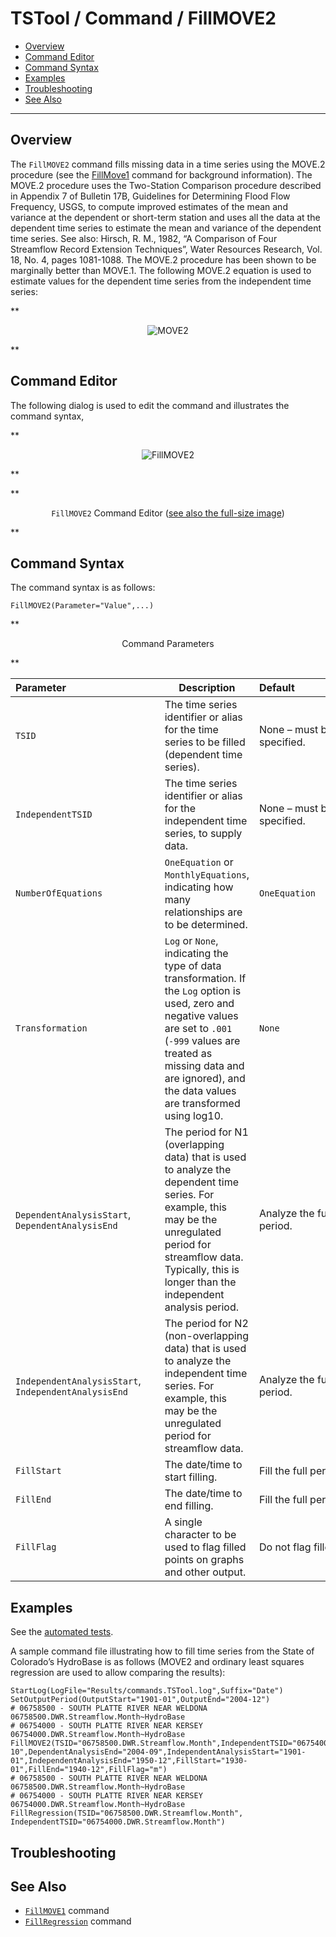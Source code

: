 # TSTool / Command / FillMOVE2 #

* [Overview](#overview)
* [Command Editor](#command-editor)
* [Command Syntax](#command-syntax)
* [Examples](#examples)
* [Troubleshooting](#troubleshooting)
* [See Also](#see-also)

-------------------------

## Overview ##

The `FillMOVE2` command fills missing data in a time series using the MOVE.2 procedure
(see the [FillMove1](../FillMOVE1/FillMOVE1.md) command for background information).
The MOVE.2 procedure uses the Two-Station Comparison procedure described in Appendix 7 of Bulletin 17B,
Guidelines for Determining Flood Flow Frequency, USGS,
to compute improved estimates of the mean and variance at the dependent or short-term station and uses
all the data at the dependent time series to estimate the mean and variance of the dependent time series.
See also:  Hirsch, R. M., 1982, “A Comparison of Four Streamflow Record Extension Techniques”,
Water Resources Research, Vol. 18, No. 4, pages 1081-1088.
The MOVE.2 procedure has been shown to be marginally better than MOVE.1.
The following MOVE.2 equation is used to estimate values for the dependent time series from the independent time series:

**<p style="text-align: center;">
![MOVE2](MOVE2-equation.png)
</p>**

## Command Editor ##

The following dialog is used to edit the command and illustrates the command syntax,

**<p style="text-align: center;">
![FillMOVE2](FillMOVE2.png)
</p>**

**<p style="text-align: center;">
`FillMOVE2` Command Editor (<a href="../FillMOVE2.png">see also the full-size image</a>)
</p>**

## Command Syntax ##

The command syntax is as follows:

```text
FillMOVE2(Parameter="Value",...)
```
**<p style="text-align: center;">
Command Parameters
</p>**

|**Parameter**&nbsp;&nbsp;&nbsp;&nbsp;&nbsp;&nbsp;&nbsp;&nbsp;&nbsp;&nbsp;&nbsp;&nbsp;&nbsp;&nbsp;&nbsp;&nbsp;&nbsp;&nbsp;&nbsp;&nbsp;&nbsp;&nbsp;&nbsp;&nbsp;&nbsp;&nbsp;&nbsp;&nbsp;&nbsp;&nbsp;&nbsp;&nbsp;&nbsp;|**Description**|**Default**&nbsp;&nbsp;&nbsp;&nbsp;&nbsp;&nbsp;&nbsp;&nbsp;&nbsp;&nbsp;&nbsp;&nbsp;&nbsp;&nbsp;&nbsp;&nbsp;&nbsp;&nbsp;&nbsp;&nbsp;&nbsp;&nbsp;&nbsp;&nbsp;&nbsp;&nbsp;&nbsp;|
|--------------|-----------------|-----------------|
| `TSID` | The time series identifier or alias for the time series to be filled (dependent time series). | None – must be specified. |
| `IndependentTSID` | The time series identifier or alias for the independent time series, to supply data. | None – must be specified. |
| `NumberOfEquations` | `OneEquation` or `MonthlyEquations`, indicating how many relationships are to be determined. | `OneEquation` |
| `Transformation` | `Log` or `None`, indicating the type of data transformation.  If the `Log` option is used, zero and negative values are set to `.001` (`-999` values are treated as missing data and are ignored), and the data values are transformed using log10. | `None` |
| `DependentAnalysisStart`, `DependentAnalysisEnd` | The period for N1 (overlapping data) that is used to analyze the dependent time series.  For example, this may be the unregulated period for streamflow data.  Typically, this is longer than the independent analysis period. | Analyze the full period. |
| `IndependentAnalysisStart`, `IndependentAnalysisEnd` | The period for N2 (non-overlapping data) that is used to analyze the independent time series.  For example, this may be the unregulated period for streamflow data. | Analyze the full period. |
| `FillStart` | The date/time to start filling. | Fill the full period. |
| `FillEnd` | The date/time to end filling. | Fill the full period. |
| `FillFlag` | A single character to be used to flag filled points on graphs and other output. | Do not flag filled data. |

## Examples ##

See the [automated tests](https://github.com/OpenCDSS/cdss-app-tstool-test/tree/master/test/commands/FillMOVE2).

A sample command file illustrating how to fill time series from the State of Colorado’s HydroBase is as follows
(MOVE2 and ordinary least squares regression are used to allow comparing the results):

```
StartLog(LogFile="Results/commands.TSTool.log",Suffix="Date")
SetOutputPeriod(OutputStart="1901-01",OutputEnd="2004-12")
# 06758500 - SOUTH PLATTE RIVER NEAR WELDONA
06758500.DWR.Streamflow.Month~HydroBase
# 06754000 - SOUTH PLATTE RIVER NEAR KERSEY
06754000.DWR.Streamflow.Month~HydroBase
FillMOVE2(TSID="06758500.DWR.Streamflow.Month",IndependentTSID="06754000.DWR.Streamflow.Month",NumberOfEquations=MonthlyEquations,DependentAnalysisStart="1952-10",DependentAnalysisEnd="2004-09",IndependentAnalysisStart="1901-01",IndependentAnalysisEnd="1950-12",FillStart="1930-01",FillEnd="1940-12",FillFlag="m")
# 06758500 - SOUTH PLATTE RIVER NEAR WELDONA
06758500.DWR.Streamflow.Month~HydroBase
# 06754000 - SOUTH PLATTE RIVER NEAR KERSEY
06754000.DWR.Streamflow.Month~HydroBase
FillRegression(TSID="06758500.DWR.Streamflow.Month",
IndependentTSID="06754000.DWR.Streamflow.Month")
```

## Troubleshooting ##

## See Also ##

* [`FillMOVE1`](../FillMOVE1/FillMOVE1.md) command
* [`FillRegression`](../FillRegression/FillRegression.md) command

